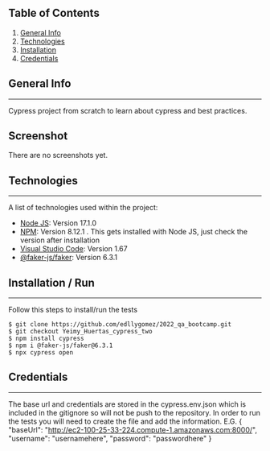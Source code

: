 ## Table of Contents
1. [General Info](#general-info)
2. [Technologies](#technologies)
3. [Installation](#installation)
4. [Credentials](#credentials)
## General Info
***
Cypress project from scratch to learn about cypress and best practices.
## Screenshot
There are no screenshots yet.
## Technologies
***
A list of technologies used within the project:
* [Node JS](https://nodejs.org/en/): Version 17.1.0
* [NPM](https://www.npmjs.com/): Version 8.12.1 . This gets installed with Node JS, just check the version after installation
* [Visual Studio Code](https://code.visualstudio.com/): Version 1.67
* [@faker-js/faker](https://www.npmjs.com/package/@faker-js/faker/v/6.3.1): Version 6.3.1
## Installation / Run
***
Follow this steps to install/run the tests
```
$ git clone https://github.com/edllygomez/2022_qa_bootcamp.git
$ git checkout Yeimy_Huertas_cypress_two
$ npm install cypress
$ npm i @faker-js/faker@6.3.1
$ npx cypress open
```
## Credentials
***
The base url and credentials are stored in the cypress.env.json which is included in the gitignore so will not be push to the repository.
In order to run the tests you will need to create the file and add the information. E.G.
{
    "baseUrl": "http://ec2-100-25-33-224.compute-1.amazonaws.com:8000/",
    "username": "usernamehere",
    "password": "passwordhere"
}